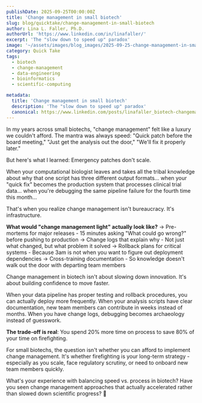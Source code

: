 ```yaml
---
publishDate: 2025-09-25T00:00:00Z
title: 'Change management in small biotech'
slug: blog/quicktake/change-management-in-small-biotech
author: Lina L. Faller, Ph.D.
authorUrl: 'https://www.linkedin.com/in/linafaller/'
excerpt: 'The "slow down to speed up" paradox'
image: '~/assets/images/blog_images/2025-09-25-change-management-in-small-biotech.png'
category: Quick Take
tags:
  - biotech
  - change-management
  - data-engineering
  - bioinformatics
  - scientific-computing

metadata:
  title: 'Change management in small biotech'
  description: 'The "slow down to speed up" paradox'
  canonical: https://www.linkedin.com/posts/linafaller_biotech-changemanagement-dataengineering-activity-7376948591686361088-iW8x?utm_source=share&utm_medium=member_desktop&rcm=ACoAAATZB5MBqJ_1K5vjD4H8pzXOCeXJAzwKjQs
---
```


In my years across small biotechs, "change management" felt like a luxury we couldn't afford. The mantra was always speed: "Quick patch before the board meeting," "Just get the analysis out the door," "We'll fix it properly later."

But here's what I learned: Emergency patches don't scale.

When your computational biologist leaves and takes all the tribal knowledge about why that one script has three different output formats... when your "quick fix" becomes the production system that processes clinical trial data... when you're debugging the same pipeline failure for the fourth time this month...

That's when you realize change management isn't bureaucracy. It's infrastructure.

**What would "change management light" actually look like?**
→ Pre-mortems for major releases - 15 minutes asking "What could go wrong?" before pushing to production
→ Change logs that explain why - Not just what changed, but what problem it solved
→ Rollback plans for critical systems - Because 3am is not when you want to figure out deployment dependencies
→ Cross-training documentation - So knowledge doesn't walk out the door with departing team members

Change management in biotech isn't about slowing down innovation. It's about building confidence to move faster.

When your data pipeline has proper testing and rollback procedures, you can actually deploy more frequently. When your analysis scripts have clear documentation, new team members can contribute in weeks instead of months. When you have change logs, debugging becomes archaeology instead of guesswork.

**The trade-off is real**: You spend 20% more time on process to save 80% of your time on firefighting.

For small biotechs, the question isn't whether you can afford to implement change management. It's whether firefighting is your long-term strategy - especially as you scale, face regulatory scrutiny, or need to onboard new team members quickly.

What's your experience with balancing speed vs. process in biotech? Have you seen change management approaches that actually accelerated rather than slowed down scientific progress? 🤔
